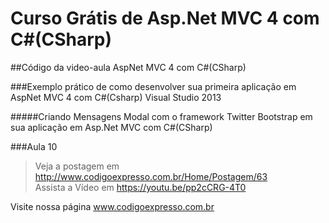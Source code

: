 ﻿# Curso Grátis de Asp.Net MVC 4 com C#(CSharp)

##Código da video-aula AspNet MVC 4 com C#(CSharp)

###Exemplo prático de como desenvolver sua primeira aplicação em AspNet MVC 4 com C#(Csharp) Visual Studio 2013

#####Criando Mensagens Modal com o framework Twitter Bootstrap em sua aplicação em Asp.Net MVC com C#(CSharp)

###Aula 10    
>Veja a postagem em http://www.codigoexpresso.com.br/Home/Postagem/63          
>Assista a Vídeo em https://youtu.be/pp2cCRG-4T0

Visite nossa página www.codigoexpresso.com.br
